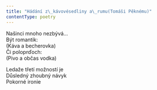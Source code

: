```yaml
---
title: "Hádání z\_kávovésedliny a\_rumu(Tomáši Pěknému)"
contentType: poetry
---
```


<section>

Našinci mnoho nezbývá…  
Být romantik:  
(Káva a becherovka)  
Či poloprďoch:  
(Pivo a občas vodka)

</section>

<section>

Ledaže třetí možností je  
Důsledný zhoubný návyk  
Pokorné ironie

</section>
